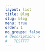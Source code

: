 ```yaml
---
layout: list
title: Blog
slug: blog
menu: true
order: 1
no_groups: false
# description: >
#   TESTTTT
---
```

<!--author-->
